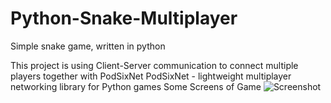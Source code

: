 # Python-Snake-Multiplayer
Simple snake game, written in python

This project is using Client-Server communication to connect multiple players together with PodSixNet
PodSixNet - lightweight multiplayer networking library for Python games
Some Screens of Game
![Screenshot](screenshot.png)
